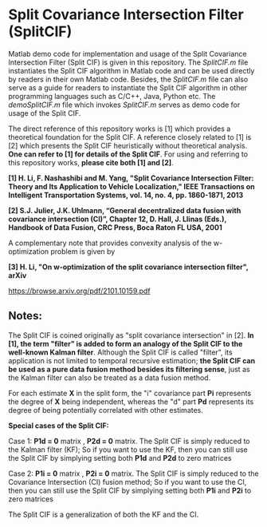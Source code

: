 # Split Covariance Intersection Filter (SplitCIF)

Matlab demo code for implementation and usage of the Split Covariance Intersection Filter (Split CIF) is given in this repository. The _SplitCIF.m_ file instantiates the Split CIF algorithm in Matlab code and can be used directly by readers in their own Matlab code. Besides, the _SplitCIF.m_ file can also serve as a guide for readers to instantiate the Split CIF algorithm in other programming languages such as C/C++, Java, Python etc. The _demoSplitCIF.m_ file which invokes _SplitCIF.m_ serves as demo code for usage of the Split CIF.

The direct reference of this repository works is [1] which provides a theoretical foundation for the Split CIF. A reference closely related to [1] is [2] which presents the Split CIF heuristically without theoretical analysis. __One can refer to [1] for details of the Split CIF__. For using and referring to this repository works, __please cite both [1] and [2]__.

__[1] H. Li, F. Nashashibi and M. Yang, "Split Covariance Intersection Filter: Theory and Its Application to Vehicle Localization," IEEE Transactions on Intelligent Transportation Systems, vol. 14, no. 4, pp. 1860-1871, 2013__

__[2] S.J. Julier, J.K. Uhlmann, “General decentralized data fusion with covariance intersection (CI)”, Chapter 12, D. Hall, J. Llinas (Eds.), Handbook of Data Fusion, CRC Press, Boca Raton FL USA, 2001__

A complementary note that provides convexity analysis of the w-optimization problem is given by

__[3] H. Li, "On w-optimization of the split covariance intersection filter", arXiv__

https://browse.arxiv.org/pdf/2101.10159.pdf

## Notes:

The Split CIF is coined originally as "split covariance intersection" in [2]. __In [1], the term "filter" is added to form an analogy of the Split CIF to the well-known Kalman filter__. Although the Split CIF is called "filter", its application is not limited to temporal recursive estimation; __the Split CIF can be used as a pure data fusion method besides its filtering sense__, just as the Kalman filter can also be treated as a data fusion method.

For each estimate __X__ in the split form, the "i" covariance part __Pi__ represents the degree of __X__ being independent, whereas the "d" part __Pd__ represents its degree of being potentially correlated with other estimates. 

__Special cases of the Split CIF:__

Case 1: __P1d = 0__ matrix , __P2d = 0__ matrix. 
The Split CIF is simply reduced to the Kalman filter (KF); So if you want to use the KF, then you can still use the Split CIF by simplying setting both __P1d__ and __P2d__ to zero matrices

Case 2: __P1i = 0__ matrix , __P2i = 0__ matrix.
The Split CIF is simply reduced to the Covariance Intersection (CI) fusion method; So if you want to use the CI, then you can still use the Split CIF by simplying setting both __P1i__ and __P2i__ to zero matrices

The Split CIF is a generalization of both the KF and the CI.
